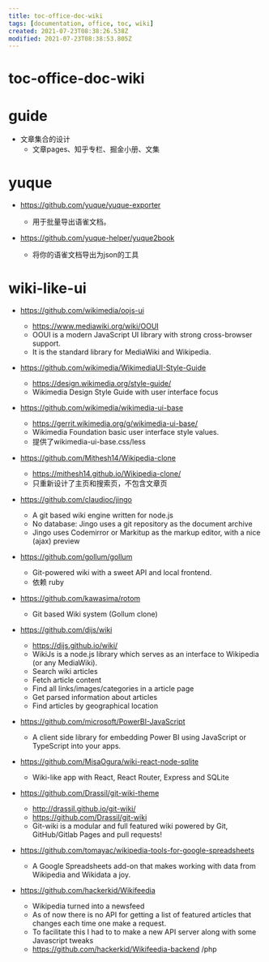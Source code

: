 ```yaml
---
title: toc-office-doc-wiki
tags: [documentation, office, toc, wiki]
created: 2021-07-23T08:38:26.538Z
modified: 2021-07-23T08:38:53.805Z
---
```


# toc-office-doc-wiki

# guide

- 文章集合的设计
  - 文章pages、知乎专栏、掘金小册、文集
# yuque
- https://github.com/yuque/yuque-exporter
  - 用于批量导出语雀文档。

- https://github.com/yuque-helper/yuque2book
  - 将你的语雀文档导出为json的工具
# wiki-like-ui
- https://github.com/wikimedia/oojs-ui
  - https://www.mediawiki.org/wiki/OOUI
  - OOUI is a modern JavaScript UI library with strong cross-browser support. 
  - It is the standard library for MediaWiki and Wikipedia. 
- https://github.com/wikimedia/WikimediaUI-Style-Guide
  - https://design.wikimedia.org/style-guide/
  - Wikimedia Design Style Guide with user interface focus
- https://github.com/wikimedia/wikimedia-ui-base
  - https://gerrit.wikimedia.org/g/wikimedia-ui-base/
  - Wikimedia Foundation basic user interface style values. 
  - 提供了wikimedia-ui-base.css/less

- https://github.com/Mithesh14/Wikipedia-clone
  - https://mithesh14.github.io/Wikipedia-clone/
  - 只重新设计了主页和搜索页，不包含文章页

- https://github.com/claudioc/jingo
  - A git based wiki engine written for node.js
  - No database: Jingo uses a git repository as the document archive
  - Jingo uses Codemirror or Markitup as the markup editor, with a nice (ajax) preview 
- https://github.com/gollum/gollum
  - Git-powered wiki with a sweet API and local frontend.
  - 依赖 ruby
- https://github.com/kawasima/rotom
  - Git based Wiki system (Gollum clone)
- https://github.com/dijs/wiki
  - https://dijs.github.io/wiki/
  - WikiJs is a node.js library which serves as an interface to Wikipedia (or any MediaWiki).
  - Search wiki articles
  - Fetch article content
  - Find all links/images/categories in a article page
  - Get parsed information about articles
  - Find articles by geographical location

- https://github.com/microsoft/PowerBI-JavaScript
  - A client side library for embedding Power BI using JavaScript or TypeScript into your apps.

- https://github.com/MisaOgura/wiki-react-node-sqlite
  - Wiki-like app with React, React Router, Express and SQLite

- https://github.com/Drassil/git-wiki-theme
  - http://drassil.github.io/git-wiki/
  - https://github.com/Drassil/git-wiki
  - Git-wiki is a modular and full featured wiki powered by Git, GitHub/Gitlab Pages and pull requests!

- https://github.com/tomayac/wikipedia-tools-for-google-spreadsheets
  - A Google Spreadsheets add-on that makes working with data from Wikipedia and Wikidata a joy.
- https://github.com/hackerkid/Wikifeedia
  - Wikipedia turned into a newsfeed
  - As of now there is no API for getting a list of featured articles that changes each time one make a request. 
  - To facilitate this I had to to make a new API server along with some Javascript tweaks
  - https://github.com/hackerkid/Wikifeedia-backend /php
